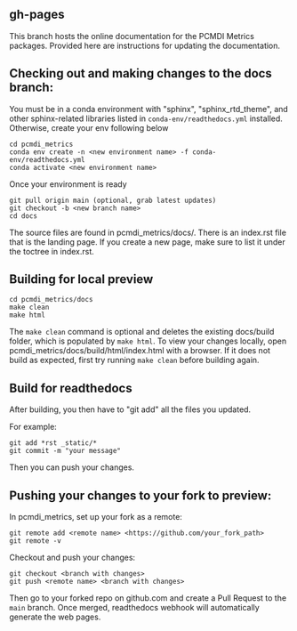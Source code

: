 gh-pages
--------
This branch hosts the online documentation for the PCMDI Metrics packages. Provided here are instructions for updating the documentation.

Checking out and making changes to the docs branch:
---------------------------------------------------

You must be in a conda environment with "sphinx", "sphinx_rtd_theme", and other sphinx-related libraries listed in `conda-env/readthedocs.yml` installed. Otherwise, create your env following below
```
cd pcmdi_metrics
conda env create -n <new environment name> -f conda-env/readthedocs.yml
conda activate <new environment name>
```
Once your environment is ready
```
git pull origin main (optional, grab latest updates)
git checkout -b <new branch name>
cd docs
```
The source files are found in pcmdi_metrics/docs/. There is an index.rst file that is the landing page. If you create a new page, make sure to list it under the toctree in index.rst.

Building for local preview
--------------------------
```
cd pcmdi_metrics/docs
make clean
make html
```
The `make clean` command is optional and deletes the existing docs/build folder, which is populated by `make html`.
To view your changes locally, open pcmdi_metrics/docs/build/html/index.html with a browser. If it does not build as expected, first try running `make clean` before building again.

Build for readthedocs
---------------------
After building, you then have to "git add" all the files you updated.

For example:
```
git add *rst _static/*
git commit -m "your message"
```
Then you can push your changes.

Pushing your changes to your fork to preview:
---------------------------------------------
In pcmdi_metrics, set up your fork as a remote:
```
git remote add <remote name> <https://github.com/your_fork_path>
git remote -v
```
Checkout and push your changes:
```
git checkout <branch with changes>
git push <remote name> <branch with changes>
```
Then go to your forked repo on github.com and create a Pull Request to the `main` branch. Once merged, readthedocs webhook will automatically generate the web pages.
